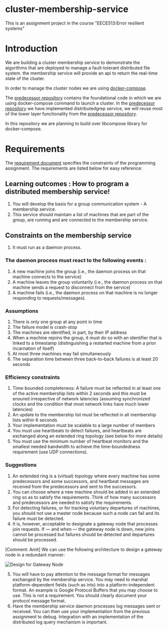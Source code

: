# cluster-membership-service
This is an assignment project in the course "EECE513:Error resilient systems"

# Introduction
We are building a cluster membership service to demonstrate the algorithms that are deployed
to manage a fault-tolerant distributed file system. the membership service will provide an api
to return the real-time state of the cluster.

In order to manage the cluster nodes we are using [docker-compose](https://docs.docker.com/compose/).
 
The [predecessor repository](https://github.com/aksinghdce/docker_compose_cluster) contains
the foundational code in which we are using docker-compose command to launch a cluster. 
In the [predecessor repository](https://github.com/aksinghdce/docker_compose_cluster) we 
have implemented distributedgrep service, we will reuse most of the lower layer functionality
from the  [predecessor repository](https://github.com/aksinghdce/docker_compose_cluster).

In this repository we are planning to build over libcompose library for docker-compose.

# Requirements

The [requirement document](https://drive.google.com/open?id=1GmCzOCRRUJUxvJtFG9HMxuTbIBlGs61F)
specifies the constraints of the programming assignment. The requirements are listed below 
for easy reference:

## Learning outcomes : How to program a distributed membership service!
1. You will develop the basis for a group communication system - A membership service.
2. This service should maintain a list of machines that are part of the group, are running
 and are connected to the membership service.

## Constraints on the membership service
1. It must run as a daemon process.
### The daemon process must react to the following events : 
1. A new machine joins the group (i.e., the daemon process on that machine connects to the service)
2. A machine leaves the group voluntarily (i.e., the daemon process on that machine sends a request to disconnect from the service)
3. A machine fails (i.e., the daemon process on that machine is no longer responding to requests/messages).

### Assumptions
1. There is only one group at any point in time
2. The failure model is crash-stop
3. The machines are identified, in part, by their IP address
4. When a machine rejoins the group, it must do so with an identifier that is linked to a timestamp (distinguishing a restarted machine from a prior incarnation of itself)
5. At most three machines may fail simultaneously
6. The separation time between three back-to-back failures is at least 20 seconds

### Efficiency constraints
1. Time-bounded completeness: A failure must be reflected in at least one of the active membership lists within 2 seconds and this must be ensured irrespective of network latencies (assuming synchronized clocks and the condition that most network links have much lower latencies)
2. An update to the membership list must be reflected in all membership lists within 6 seconds
3. Your implementation must be scalable to a large number of members
4. You must use heartbeats to detect failures, and heartbeats are exchanged along an extended ring topology (see below for more details)
5. You must use the minimum number of heartbeat monitors and the smallest needed bandwidth to achieve the time-boundedness requirement (use UDP connections).

### Suggestions
1. An extended ring is a (virtual) topology where every machine has some predecessors and some successors, and heartbeat messages are received from the predecessors and sent to the successors. 
2. You can choose where a new machine should be added in an extended ring so as to satisfy the requirements. Think of how many successors and predecessors are needed to satisfy the requirements.
3. For detecting failures, or for tracking voluntary departures of machines, you should not use a master node because such a node can fail and its failure must be detected. 
4. It is, however, acceptable to designate a gateway node that processes join requests. If — and when — the gateway node is down, new joins cannot be processed but failures should be detected and departures should be processed.

[Comment: Amit] We can use the following architecture to design a gateway node in a redundant manner:

![Design for Gateway Node](https://drive.google.com/open?id=1UL8l85EvzsQfFQTvRbotewQ4b2FDn5ql)


5. You will have to pay attention to the message format for messages exchanged by the membership service. You may need to marshal platform-dependent fields (such as ints) into a platform-independent format. An example is Google Protocol Buffers that you may choose to use. This is not a requirement. You should clearly document your protocol message format.
6. Have the membership service daemon processes log messages sent or received. You can then use your implementation from the previous assignment to debug. Integration with an implementation of the distributed log query mechanism is important.